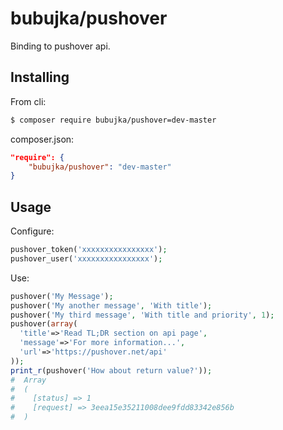 # bubujka/pushover

Binding to pushover api.

## Installing

From cli:
```bash
$ composer require bubujka/pushover=dev-master
```

composer.json:
```json
"require": {
    "bubujka/pushover": "dev-master"
}
```

## Usage

Configure:
```php
pushover_token('xxxxxxxxxxxxxxxx');
pushover_user('xxxxxxxxxxxxxxxx');
```

Use:
```php
pushover('My Message');
pushover('My another message', 'With title');
pushover('My third message', 'With title and priority', 1);
pushover(array(
  'title'=>'Read TL;DR section on api page',
  'message'=>'For more information...',
  'url'=>'https://pushover.net/api'
));
print_r(pushover('How about return value?'));
#  Array
#  (
#    [status] => 1
#    [request] => 3eea15e35211008dee9fdd83342e856b
#  )
```
